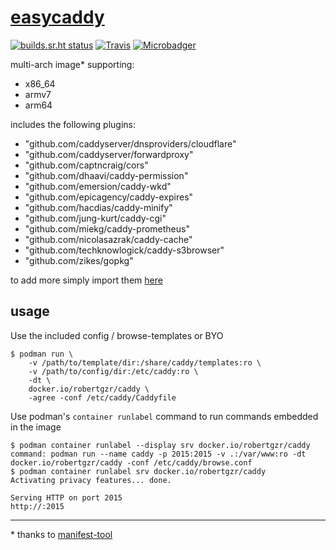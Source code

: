 # [easycaddy](https://hub.docker.com/r/robertgzr/caddy)

[![builds.sr.ht status](https://builds.sr.ht/~robertgzr/easycaddy/.build.yml.svg)](https://builds.sr.ht/~robertgzr/easycaddy/.build.yml?) [![Travis](https://img.shields.io/travis/robertgzr/docker-caddy/master.svg?label=travis)](https://travis-ci.org/robertgzr/docker-caddy.svg?branch=master) [![Microbadger](https://images.microbadger.com/badges/image/robertgzr/caddy.svg)](https://microbadger.com/images/robertgzr/caddy "Get your own image badge on microbadger.com")

multi-arch image* supporting:

* x86_64
* armv7
* arm64

includes the following plugins:

* "github.com/caddyserver/dnsproviders/cloudflare"
* "github.com/caddyserver/forwardproxy"
* "github.com/captncraig/cors"
* "github.com/dhaavi/caddy-permission"
* "github.com/emersion/caddy-wkd"
* "github.com/epicagency/caddy-expires"
* "github.com/hacdias/caddy-minify"
* "github.com/jung-kurt/caddy-cgi"
* "github.com/miekg/caddy-prometheus"
* "github.com/nicolasazrak/caddy-cache"
* "github.com/techknowlogick/caddy-s3browser"
* "github.com/zikes/gopkg"

to add more simply import them [here](src/main.go)

## usage

Use the included config / browse-templates or BYO

```
$ podman run \
    -v /path/to/template/dir:/share/caddy/templates:ro \
    -v /path/to/config/dir:/etc/caddy:ro \
    -dt \
    docker.io/robertgzr/caddy \
    -agree -conf /etc/caddy/Caddyfile
```


Use podman's `container runlabel` command to run commands embedded in the image

```
$ podman container runlabel --display srv docker.io/robertgzr/caddy
command: podman run --name caddy -p 2015:2015 -v .:/var/www:ro -dt docker.io/robertgzr/caddy -conf /etc/caddy/browse.conf
$ podman container runlabel srv docker.io/robertgzr/caddy
Activating privacy features... done.

Serving HTTP on port 2015
http://:2015
```


---

\* thanks to [manifest-tool](https://github.com/estesp/manifest-tool)
